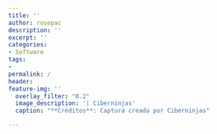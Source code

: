 ```yaml
---
title: ''
author: rosepac
description: ''
excerpt: ''
categories:
- Software
tags:
- 
permalink: /
header:
feature-img: ''
  overlay_filter: "0.2"
  image_description: '| Ciberninjas'
  caption: "**Créditos**: Captura creada por Ciberninjas"

---
```


> 